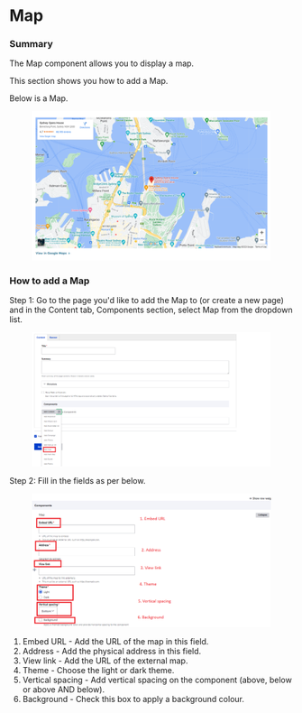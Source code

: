 # Map

### Summary

The Map component allows you to display a map.

This section shows you how to add a Map.&#x20;

Below is a Map.&#x20;

<figure><img src="../../.gitbook/assets/image (1).png" alt=""><figcaption></figcaption></figure>

### How to add a Map&#x20;

Step 1: Go to the page you'd like to add the Map to (or create a new page) and in the Content tab, Components section, select Map from the dropdown list.

<figure><img src="../../.gitbook/assets/image (67).png" alt=""><figcaption></figcaption></figure>

Step 2: Fill in the fields as per below.

<figure><img src="../../.gitbook/assets/image (49).png" alt=""><figcaption></figcaption></figure>

1. Embed URL - Add the URL of the map in this field.
2. Address - Add the physical address in this field.&#x20;
3. View link - Add the URL of the external map.
4. Theme - Choose the light or dark theme.
5. Vertical spacing - Add vertical spacing on the component (above, below or above AND below).
6. Background - Check this box to apply a background colour.

